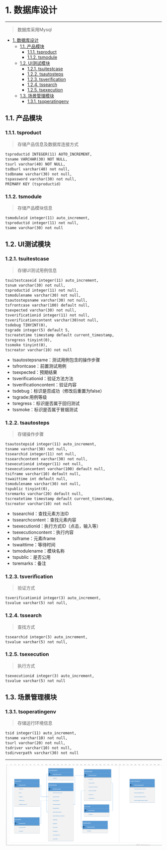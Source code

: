 # 1. 数据库设计
----

> 数据库采用Mysql

<!-- TOC -->

- [1. 数据库设计](#1-数据库设计)
    - [1.1. 产品模块](#11-产品模块)
        - [1.1.1. tsproduct](#111-tsproduct)
        - [1.1.2. tsmodule](#112-tsmodule)
    - [1.2. UI测试模块](#12-ui测试模块)
        - [1.2.1. tsuitestcase](#121-tsuitestcase)
        - [1.2.2. tsautosteps](#122-tsautosteps)
        - [1.2.3. tsverification](#123-tsverification)
        - [1.2.4. tssearch](#124-tssearch)
        - [1.2.5. tsexecution](#125-tsexecution)
    - [1.3. 场景管理模块](#13-场景管理模块)
        - [1.3.1. tsoperatingenv](#131-tsoperatingenv)

<!-- /TOC -->

## 1.1. 产品模块

### 1.1.1. tsproduct

> 存储产品信息及数据库连接方式

```
tsproductid INTEGER(11) AUTO_INCREMENT,
tsname VARCHAR(30) NOT NULL,
tsurl varchar(40) NOT NULL,
tsdburl varchar(40) not null,
tsdbname varchar(30) not null,
tspassword varchar(30) not null,
PRIMARY KEY (tsproductid)
```
### 1.1.2. tsmodule

> 存储产品模块信息

```
tsmoduleid integer(11) auto_increment,
tsproductid integer(11) not null,
tsame varchar(30) not null
```
## 1.2. UI测试模块

### 1.2.1. tsuitestcase

> 存储UI测试用例信息

```
tsuitestcaseid integer(11) auto_increment,
tsnum varchar(30) not null,
tsproductid integer(11) not null,
tsmodulename varchar(30) not null,
tsautostepsname varchar(30) not null,
tsfrontcase varchar(100) default null,
tsexpected varchar(30) not null,
tsverificationid integer(11) not null,
tsverificationcontent varchar(30)not null,
tsdebug TINYINT(0),
tsgrade integer(5) default 5,
tscreatetime timestamp default current_timestamp,
tsregress tinyint(0),
tssmoke tinyint(0),
tscreator varchar(10) not null
```
* tsautostepsname：测试用例包含的操作步骤
* tsfrontcase：前置测试用例
* tsexpected：预期结果
* tsverificationid：验证方法方法
* tsverificationcontent：验证内容
* tsdebug：标识是否成功（修改后重置为false）
* tsgrade:用例等级
* tsregress：标识是否属于回归测试
* tssmoke：标识是否属于冒烟测试

### 1.2.2. tsautosteps
> 存储操作步骤
```
tsautostepsid integer(11) auto_increment,
tsname varchar(30) not null,
tssearchid integer(11) not null,
tssearchcontent varchar(30) not null,
tsexecutionid integer(11) not null,
tsexecutioncontent varchar(100) default null,
tsiframe varchar(10) default null,
tswaittime int default null,
tsmodulename varchar(30) not null,
tspublic tinyint(0),
tsremarks varchar(20) default null,
tscreatetime timestamp default current_timestamp,
tscreator varchar(10) not null
```
* tssearchid：查找元素方法ID
* tssearchcontent：查找元素内容
* tsexecutionid：执行方式ID（点击，输入等）
* tsexecutioncontent：执行内容
* tsiframe：元素iframe
* tswaittime：等待时间
* tsmodulename：模块名称
* tspublic：是否公用
* tsremarks：备注

### 1.2.3. tsverification
> 验证方式
```
tsverificationid integer(3) auto_increment,
tsvalue varchar(5) not null,
```
### 1.2.4. tssearch
>查找方式
```
tssearchid integer(3) auto_increment,
tsvalue varchar(5) not null,
```
### 1.2.5. tsexecution
> 执行方式
```
tsexecutionid integer(3) auto_increment,
tsvalue varchar(5) not null
```
## 1.3. 场景管理模块
### 1.3.1. tsoperatingenv

> 存储运行环境信息

```
tsid integer(11) auto_increment,
tsname varchar(10) not null,
tsurl varchar(20) not null,
tsdriver varchar(10) not null,
tsdirverpath varchar(30) not null
```
---
![表结构](/assets/表结构.png)